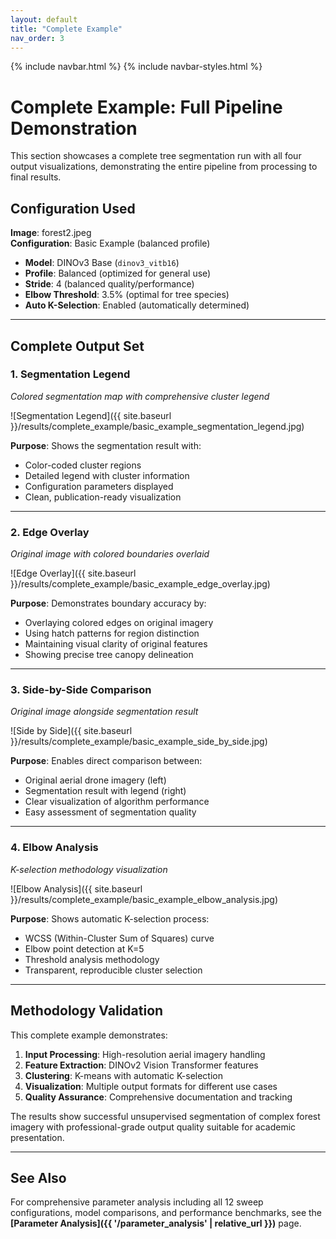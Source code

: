 ```yaml
---
layout: default
title: "Complete Example"
nav_order: 3
---
```


{% include navbar.html %}
{% include navbar-styles.html %}

# Complete Example: Full Pipeline Demonstration

This section showcases a complete tree segmentation run with all four output visualizations, demonstrating the entire pipeline from processing to final results.

## Configuration Used

**Image**: forest2.jpeg  
**Configuration**: Basic Example (balanced profile)

- **Model**: DINOv3 Base (`dinov3_vitb16`)
- **Profile**: Balanced (optimized for general use)
- **Stride**: 4 (balanced quality/performance)
- **Elbow Threshold**: 3.5% (optimal for tree species)
- **Auto K-Selection**: Enabled (automatically determined)

---

## Complete Output Set

### 1. Segmentation Legend
*Colored segmentation map with comprehensive cluster legend*

![Segmentation Legend]({{ site.baseurl }}/results/complete_example/basic_example_segmentation_legend.jpg)

**Purpose**: Shows the segmentation result with:
- Color-coded cluster regions
- Detailed legend with cluster information
- Configuration parameters displayed
- Clean, publication-ready visualization

---

### 2. Edge Overlay
*Original image with colored boundaries overlaid*

![Edge Overlay]({{ site.baseurl }}/results/complete_example/basic_example_edge_overlay.jpg)

**Purpose**: Demonstrates boundary accuracy by:
- Overlaying colored edges on original imagery
- Using hatch patterns for region distinction
- Maintaining visual clarity of original features
- Showing precise tree canopy delineation

---

### 3. Side-by-Side Comparison
*Original image alongside segmentation result*

![Side by Side]({{ site.baseurl }}/results/complete_example/basic_example_side_by_side.jpg)

**Purpose**: Enables direct comparison between:
- Original aerial drone imagery (left)
- Segmentation result with legend (right)
- Clear visualization of algorithm performance
- Easy assessment of segmentation quality

---

### 4. Elbow Analysis
*K-selection methodology visualization*

![Elbow Analysis]({{ site.baseurl }}/results/complete_example/basic_example_elbow_analysis.jpg)

**Purpose**: Shows automatic K-selection process:
- WCSS (Within-Cluster Sum of Squares) curve
- Elbow point detection at K=5
- Threshold analysis methodology
- Transparent, reproducible cluster selection

---

## Methodology Validation

This complete example demonstrates:

1. **Input Processing**: High-resolution aerial imagery handling
2. **Feature Extraction**: DINOv2 Vision Transformer features
3. **Clustering**: K-means with automatic K-selection
4. **Visualization**: Multiple output formats for different use cases
5. **Quality Assurance**: Comprehensive documentation and tracking

The results show successful unsupervised segmentation of complex forest imagery with professional-grade output quality suitable for academic presentation.

---

## See Also

For comprehensive parameter analysis including all 12 sweep configurations, model comparisons, and performance benchmarks, see the **[Parameter Analysis]({{ '/parameter_analysis' | relative_url }})** page.

